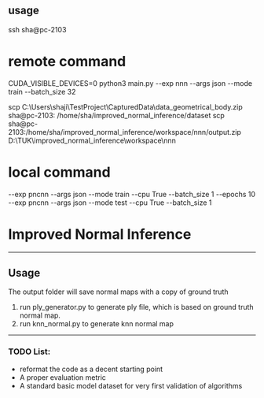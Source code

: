## usage
ssh sha@pc-2103

# remote command
CUDA_VISIBLE_DEVICES=0 python3 main.py --exp nnn --args json --mode train --batch_size 32

scp C:\Users\shaji\TestProject\CapturedData\data_geometrical_body.zip sha@pc-2103:
/home/sha/improved_normal_inference/dataset scp sha@pc-2103:/home/sha/improved_normal_inference/workspace/nnn/output.zip
D:\TUK\improved_normal_inference\workspace\nnn

# local command 
--exp pncnn --args json --mode train --cpu True --batch_size 1 --epochs 10
--exp pncnn --args json --mode test --cpu True --batch_size 1

# Improved Normal Inference



---
## Usage
The output folder will save normal maps with a copy of ground truth

1. run ply_generator.py to generate ply file, which is based on ground truth normal map.
2. run knn_normal.py to generate knn normal map

---
### TODO List:
- reformat the code as a decent starting point
- A proper evaluation metric
- A standard basic model dataset for very first validation of algorithms



